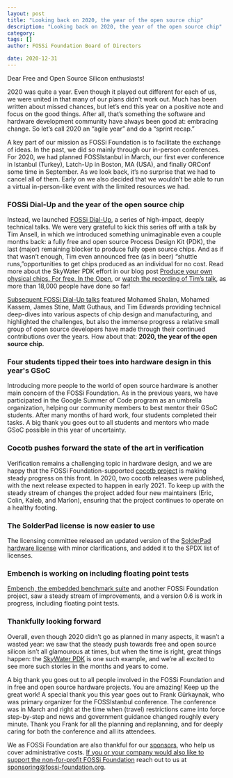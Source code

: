 ```yaml
---
layout: post
title: "Looking back on 2020, the year of the open source chip"
description: "Looking back on 2020, the year of the open source chip"
category:
tags: []
author: FOSSi Foundation Board of Directors

date: 2020-12-31
---
```

Dear Free and Open Source Silicon enthusiasts!

2020 was quite a year. Even though it played out different for each of us, we were united in that many of our plans didn’t work out. Much has been written about missed chances, but let’s end this year on a positive note and focus on the good things. After all, that’s something the software and hardware development community have always been good at: embracing change. So let’s call 2020 an “agile year” and do a “sprint recap.”

A key part of our mission as FOSSi Foundation is to facilitate the exchange of ideas. In the past, we did so mainly through our in-person conferences. For 2020, we had planned FOSSIstanbul in March, our first ever conference in Istanbul (Turkey), Latch-Up in Boston, MA (USA), and finally ORConf some time in September. As we look back, it’s no surprise that we had to cancel all of them. Early on we also decided that we wouldn’t be able to run a virtual in-person-like event with the limited resources we had.

### FOSSi Dial-Up and the year of the open source chip

Instead, we launched [FOSSi Dial-Up](https://fossi-foundation.org/dial-up/), a series of high-impact, deeply technical talks. We were very grateful to kick this series off with a talk by Tim Ansell, in which we introduced something unimaginable even a couple months back: a fully free and open source Process Design Kit (PDK), the last (major) remaining blocker to produce fully open source chips. And as if that wasn’t enough, Tim even announced free (as in beer) “shuttle runs,”opportunities to get chips produced as an individual for no cost. Read more about the SkyWater PDK effort in our blog post [Produce your own physical chips. For free. In the Open](https://fossi-foundation.org/2020/06/30/skywater-pdk), or [watch the recording of Tim’s talk](https://www.youtube.com/watch?v=EczW2IWdnOM), as more than 18,000 people have done so far!

[Subsequent FOSSi Dial-Up talks](https://www.youtube.com/playlist?list=PLUg3wIOWD8yoZCg9XpFSgEgljx6MSdm9L) featured Mohamed Shalan, Mohamed Kassem, James Stine, Matt Guthaus, and Tim Edwards providing technical deep-dives into various aspects of chip design and manufacturing, and highlighted the challenges, but also the immense progress a relative small group of open source developers have made through their continued contributions over the years. How about that: **2020, the year of the open source chip.**

### Four students tipped their toes into hardware design in this year's GSoC

Introducing more people to the world of open source hardware is another main concern of the FOSSi Foundation. As in the previous years, we have participated in the Google Summer of Code program as an umbrella organization, helping our community members to best mentor their GSoC students. After many months of hard work, four students completed their tasks. A big thank you goes out to all students and mentors who made GSoC possible in this year of uncertainty.

### Cocotb pushes forward the state of the art in verification

Verification remains a challenging topic in hardware design, and we are happy that the FOSSi Foundation-supported [cocotb project](https://cocotb.readthedocs.io/) is making steady progress on this front. In 2020, two cocotb releases were published, with the next release expected to happen in early 2021. To keep up with the steady stream of changes the project added four new maintainers (Eric, Colin, Kaleb, and Marlon), ensuring that the project continues to operate on a healthy footing.

### The SolderPad license is now easier to use

The licensing committee released an updated version of the [SolderPad hardware license](http://solderpad.org/) with minor clarifications, and added it to the SPDX list of licenses.

### Embench is working on including floating point tests

[Embench, the embedded benchmark suite](http://embench.org/) and another FOSSi Foundation project, saw a steady stream of improvements, and a version 0.6 is work in progress, including floating point tests.


### Thankfully looking forward

Overall, even though 2020 didn’t go as planned in many aspects, it wasn’t a wasted year: we saw that the steady push towards free and open source silicon isn’t all glamourous at times, but when the time is right, great things happen: the [SkyWater PDK](https://github.com/google/skywater-pdk) is one such example, and we’re all excited to see more such stories in the months and years to come.

A big thank you goes out to all people involved in the FOSSi Foundation and in free and open source hardware projects. You are amazing! Keep up the great work! A special thank you this year goes out to Frank Gürkaynak, who was primary organizer for the FOSSIstanbul conference. The conference was in March and right at the time when (travel) restrictions came into force step-by-step and news and government guidance changed roughly every minute. Thank you Frank for all the planning and replanning, and for deeply caring for both the conference and all its attendees.

We as FOSSi Foundation are also thankful for our [sponsors](https://fossi-foundation.org/sponsors), who help us cover administrative costs. [If you or your company would also like to support the non-for-profit FOSSi Foundation](https://fossi-foundation.org/sponsoring) reach out to us at [sponsoring@fossi-foundation.org](mailto:sponsoring@fossi-foundation.org).
